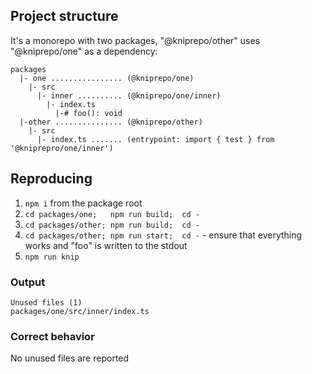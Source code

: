 
## Project structure

It's a monorepo with two packages, "@kniprepo/other" uses "@kniprepo/one" as a dependency:

```
packages
  |- one ................ (@kniprepo/one)
    |- src
      |- inner .......... (@kniprepo/one/inner)
        |- index.ts
          |-# foo(): void
  |-other ............... (@kniprepo/other)
    |- src
      |- index.ts ....... (entrypoint: import { test } from '@kniprepro/one/inner')

```


## Reproducing

1. `npm i` from the package root
2. `cd packages/one;   npm run build;  cd -`
3. `cd packages/other; npm run build;  cd -`
4. `cd packages/other; npm run start;  cd -` - ensure that everything works and "foo" is written to the stdout
5. `npm run knip`


### Output

```
Unused files (1)
packages/one/src/inner/index.ts
```


### Correct behavior

No unused files are reported